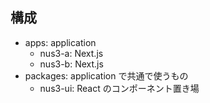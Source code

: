 ## 構成

- apps: application
  - nus3-a: Next.js
  - nus3-b: Next.js
- packages: application で共通で使うもの
  - nus3-ui: React のコンポーネント置き場
